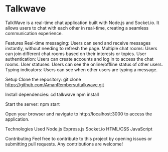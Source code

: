 # Talkwave
TalkWave is a real-time chat application built with Node.js and Socket.io. It allows users to chat with each other in real-time, creating a seamless communication experience.

Features
Real-time messaging: Users can send and receive messages instantly, without needing to refresh the page.
Multiple chat rooms: Users can join different chat rooms based on their interests or topics.
User authentication: Users can create accounts and log in to access the chat rooms.
User statuses: Users can see the online/offline status of other users.
Typing indicators: Users can see when other users are typing a message.


Setup
Clone the repository:
git clone https://github.com/AmanRembersu/talkwave.git


Install dependencies:
cd talkwave
npm install

Start the server:
npm start

Open your browser and navigate to http://localhost:3000 to access the application.

Technologies Used
Node.js
Express.js
Socket.io
HTML/CSS
JavaScript


Contributing
Feel free to contribute to this project by opening issues or submitting pull requests. Any contributions are welcome!

